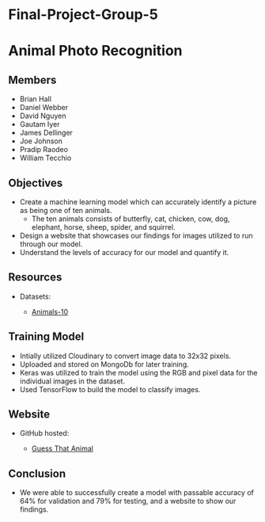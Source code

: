 # Final-Project-Group-5

# Animal Photo Recognition

## Members
* Brian Hall
* Daniel Webber
* David Nguyen
* Gautam Iyer
* James Dellinger
* Joe Johnson
* Pradip Raodeo
* William Tecchio

## Objectives
* Create a machine learning model which can accurately identify a picture as being one of ten animals.
  - The ten animals consists of butterfly, cat, chicken, cow, dog, elephant, horse, sheep, spider, and squirrel.
* Design a website that showcases our findings for images utilized to run through our model.
* Understand the levels of accuracy for our model and quantify it.</p>

## Resources
* Datasets:
  - <p><a href="https://www.kaggle.com/datasets/viratkothari/animal10">Animals-10</a> </p>

## Training Model
* Intially utilized Cloudinary to convert image data to 32x32 pixels.
* Uploaded and stored on MongoDb for later training.
* Keras was utilized to train the model using the RGB and pixel data for the individual images in the dataset.
* Used TensorFlow to build the model to classify images.


## Website
* GitHub hosted:
  - <p><a href = "https://webberdan.github.io/project4_site/">Guess That Animal</a> </p>


## Conclusion
* We were able to successfully create a model with passable accuracy of 64% for validation and 79% for testing, and a website to show our findings.
